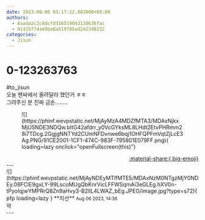 ```yaml
---
date: 2023-08-06 03:17:22.882000+09:00
authors:
  - 8aada2c2c8dcfd31651904313d636fac
  - 01435f74a49ba8a519705ad242348232
categories:
  - Jisun
---
```


# 0-123263763

<div class="post-container" markdown="1">
<div class="content-container md-sidebar__scrollwrap" markdown="1">

\#to_jisun<br>오늘 팬싸에서 올려달라 했던거 ㅎㅎ <br>그려주신 분 진짜 금손........
<figure markdown="1">
![](https://phinf.wevpstatic.net/MjAyMzA4MDZfMTA3/MDAxNjkxMjU5NDE3NDQw.bItG42afdrr_y0VcGYksML8LHdt2EtvPHRmm28i7TDcg.2GgjgNNTYd2CUmNFDvnwe6bqj1OHFQPFmVqtZjLcE3Ag.PNG/91CE2001-1CF1-474C-983F-795801E079FF.png){ loading=lazy onclick="openFullscreen(this)"}
</figure>
 

</div>
</div>

<div style="text-align: right;" markdown="1">
<a href="https://weverse.io/fromis9/fanpost/0-123263763" style="text-align: right;">:material-share:{.big-emoji}</a>
</div>
---

<div class="comments-container md-sidebar__scrollwrap" markdown="1">
<div class="comment" markdown="1">
<div class='id-container' markdown="1">
![](https://phinf.wevpstatic.net/MjAyNDEyMTlfMTE5/MDAxNzM0NTgzMjY0NDEy.08FClE9gxLY-99LscoMUgQbKnrVicLFFWSqmAi3eGLEg.hXV0n-tPyoIqjwYMPRrQ8Zn9aHvy3-B2llL4LWAZ_bEg.JPEG/image.jpg?type=s72){ pfp loading=lazy }
**<span class="artist">지선</span>** <small>Aug 06 2023, 14:36</small><br>
</div>
<div class='comment-body' markdown="1">
악
</div>
</div>
</div>
---
